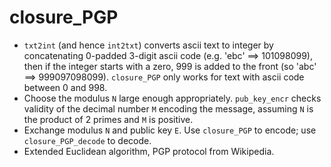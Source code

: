 # closure_PGP

- `txt2int` (and hence `int2txt`) converts ascii text to integer by concatenating 0-padded 3-digit ascii code (e.g. 'ebc' ==> 101098099), then if the integer starts with a zero, 999 is added to the front (so 'abc' ==> 999097098099). `closure_PGP` only works for text with ascii code between 0 and 998.
- Choose the modulus `N` large enough appropriately. `pub_key_encr` checks validity of the decimal number `M` encoding the message, assuming `N` is the product of 2 primes and `M` is positive.
- Exchange modulus `N` and public key `E`. Use `closure_PGP` to encode; use `closure_PGP_decode` to decode.
- Extended Euclidean algorithm, PGP protocol from Wikipedia.
